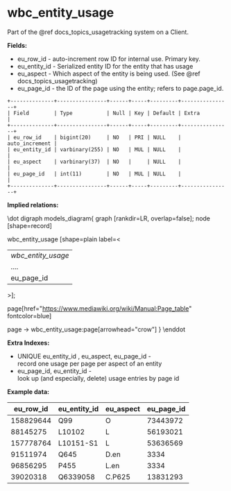# wbc_entity_usage

Part of the @ref docs_topics_usagetracking system on a Client.

**Fields:**

 - eu_row_id - auto-increment row ID for internal use. Primary key.
 - eu_entity_id - Serialized entity ID for the entity that has usage
 - eu_aspect - Which aspect of the entity is being used. (See @ref docs_topics_usagetracking)
 - eu_page_id - the ID of the page using the entity; refers to page.page_id.

```
+--------------+----------------+------+-----+---------+----------------+
| Field        | Type           | Null | Key | Default | Extra          |
+--------------+----------------+------+-----+---------+----------------+
| eu_row_id    | bigint(20)     | NO   | PRI | NULL    | auto_increment |
| eu_entity_id | varbinary(255) | NO   | MUL | NULL    |                |
| eu_aspect    | varbinary(37)  | NO   |     | NULL    |                |
| eu_page_id   | int(11)        | NO   | MUL | NULL    |                |
+--------------+----------------+------+-----+---------+----------------+
```

**Implied relations:**

\dot
digraph models_diagram{
    graph [rankdir=LR, overlap=false];
    node [shape=record]

wbc_entity_usage [shape=plain label=<
<table border="0" cellborder="1" cellspacing="0">
  <tr><td><i>wbc_entity_usage</i></td></tr>
  <tr><td port="1">....</td></tr>
  <tr><td port="page">eu_page_id</td></tr>
</table>>];

page[href="https://www.mediawiki.org/wiki/Manual:Page_table" fontcolor=blue]

page -> wbc_entity_usage:page[arrowhead="crow"]
}
\enddot

**Extra Indexes:**
 - UNIQUE eu_entity_id , eu_aspect, eu_page_id - record one usage per page per aspect of an entity
 - eu_page_id, eu_entity_id - look up (and especially, delete) usage entries by page id

**Example data:**

| eu_row_id | eu_entity_id | eu_aspect | eu_page_id |
|-----------|--------------|-----------|------------|
| 158829644 | Q99          | O         |   73443972 |
|  88145275 | L10102       | L         |   56193021 |
| 157778764 | L10151-S1    | L         |   53636569 |
|  91511974 | Q645         | D.en      |   3334     |
|  96856295 | P455         | L.en      |   3334     |
|  39020318 | Q6339058     | C.P625    |   13831293 |
